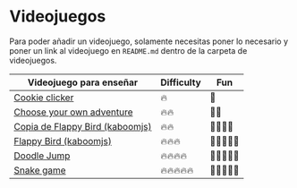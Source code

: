 # Videojuegos

Para poder añadir un videojuego, solamente necesitas poner lo necesario y poner un link al videojuego en `README.md` dentro de la carpeta de videojuegos.

| Videojuego para enseñar                           | Difficulty | Fun        |
| ------------------------------------------------- | ---------- | ---------- |
| [Cookie clicker][cookie]                          | 🔥         | 👾         |
| [Choose your own adventure][choose]               | 🔥🔥       | 👾👾       |
| [Copia de Flappy Bird (kaboomjs)][tutorialkaboom] | 🔥🔥       | 👾👾👾👾   |
| [Flappy Bird (kaboomjs)][flappybird]              | 🔥🔥🔥     | 👾👾👾👾👾 |
| [Doodle Jump][doodle]                             | 🔥🔥🔥🔥   | 👾👾👾👾👾 |
| [Snake game][snake_game]                          | 🔥🔥🔥🔥🔥 | 👾👾👾👾👾 |

<!-- Aqui pones los links a los README.md de los videojuegos -->

[snake_game]: ./SnakeGame/README.md
[choose]: ./ChooseYourOwnAdventure/README.md
[cookie]: ./Cookie/README.md
[doodle]: ./Doodle/README.md
[tutorialkaboom]: https://kaboomjs.com/doc/intro
[flappybird]: https://www.youtube.com/watch?v=hgReGsh5xVU
